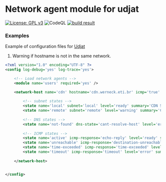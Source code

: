 # Network agent module for udjat

[![License: GPL v3](https://img.shields.io/badge/License-GPL%20v3-blue.svg)](https://www.gnu.org/licenses/gpl-3.0)
![CodeQL](https://github.com/PerryWerneck/udjat-module-network/workflows/CodeQL/badge.svg?branch=master)
[![build result](https://build.opensuse.org/projects/home:PerryWerneck:udjat/packages/udjat-module-network/badge.svg?type=percent)](https://build.opensuse.org/package/show/home:PerryWerneck:udjat/udjat-module-network)

### Examples

Example of configuration files for [Udjat](../../../udjat)

1. Warning if hostname is not in the same network.

```xml
<?xml version="1.0" encoding="UTF-8" ?>
<config log-debug='yes' log-trace='yes'>

	<!-- Load network agents -->
	<module name='users' required='yes' />

	<network-host name='cdn' hostname='cdn.werneck.eti.br' icmp='true' icmp-timeout='60' update-timer='60'>
	
		<!-- subnet states -->
		<state name='local' subnet='local' level='ready' summary='CDN Server is local' />
		<state name='remote' subnet='remote' level='warning' summary='CDN Server is NOT local' />
		
		<!-- DNS states -->
		<state name='not-found' dns-state='cant-resolve-host' level='error' summary='Cant resolve CDN hostname' />
			
		<!-- ICMP states -->
		<state name='active' icmp-response='echo-reply' level='ready' summary='CDN is active' />
		<state name='unreachable' icmp-response='destination-unreachable' level='error' summary='CDN is not reachable' />
		<state name='time-exceeded' icmp-response='time-exceeded' level='error' summary='CDN is not available' />
		<state name='timeout' icmp-response='timeout' level='error' summary='No ICMP response from CDN' />
			
	</network-host>


</config>
```

